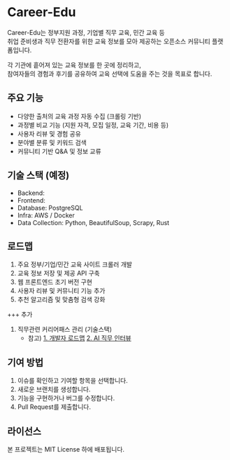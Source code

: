 # Career-Edu

Career-Edu는 정부지원 과정, 기업별 직무 교육, 민간 교육 등  
취업 준비생과 직무 전환자를 위한 교육 정보를 모아 제공하는 오픈소스 커뮤니티 플랫폼입니다.  

각 기관에 흩어져 있는 교육 정보를 한 곳에 정리하고,  
참여자들의 경험과 후기를 공유하여 교육 선택에 도움을 주는 것을 목표로 합니다.

## 주요 기능

- 다양한 출처의 교육 과정 자동 수집 (크롤링 기반)
- 과정별 비교 기능 (지원 자격, 모집 일정, 교육 기간, 비용 등)
- 사용자 리뷰 및 경험 공유
- 분야별 분류 및 키워드 검색
- 커뮤니티 기반 Q&A 및 정보 교류

## 기술 스택 (예정)

- Backend: 
- Frontend: 
- Database: PostgreSQL
- Infra: AWS / Docker
- Data Collection: Python, BeautifulSoup, Scrapy, Rust

## 로드맵

1. 주요 정부/기업/민간 교육 사이트 크롤러 개발
2. 교육 정보 저장 및 제공 API 구축
3. 웹 프론트엔드 초기 버전 구현
4. 사용자 리뷰 및 커뮤니티 기능 추가
5. 추천 알고리즘 및 맞춤형 검색 강화

+++ 추가
1. 직무관련 커리어패스 관리 (기술스택)
    - 참고) [1. 개발자 로드맵](https://roadmap.sh/) [2. AI 직무 인터뷰](https://github.com/gyoogle/tech-interview-for-developer)


## 기여 방법

1. 이슈를 확인하고 기여할 항목을 선택합니다.
2. 새로운 브랜치를 생성합니다.
3. 기능을 구현하거나 버그를 수정합니다.
4. Pull Request를 제출합니다.

## 라이선스

본 프로젝트는 MIT License 하에 배포됩니다.
